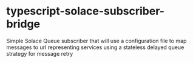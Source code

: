 # typescript-solace-subscriber-bridge
 Simple Solace Queue subscriber that will use a configuration file to map messages to url representing services using a stateless delayed queue strategy for message retry
